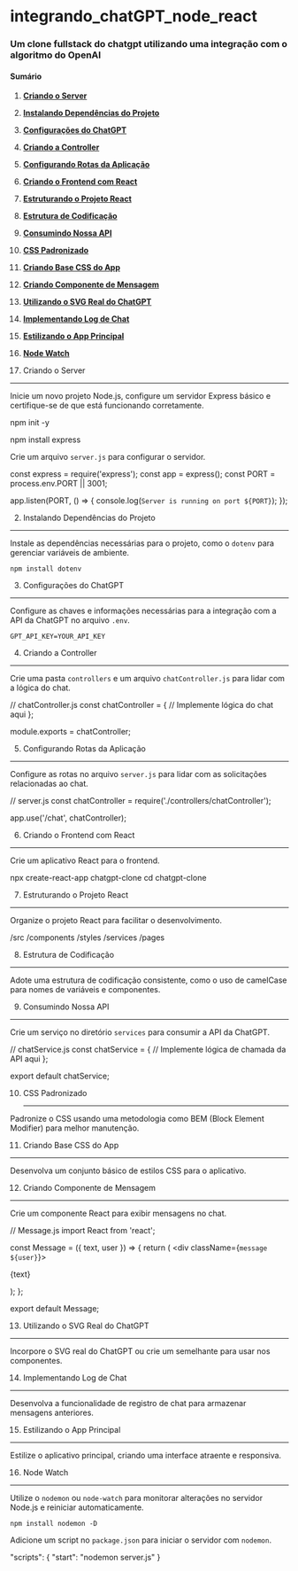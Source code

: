 # integrando_chatGPT_node_react

### Um clone fullstack do chatgpt utilizando uma integração com o algoritmo do OpenAI

#### Sumário

1. [**Criando o Server**](https://chat.openai.com/c/bc1d190d-9f1e-4254-9dda-7750efbef9a5#1-criando-o-server)

2. [**Instalando Dependências do Projeto**](https://chat.openai.com/c/bc1d190d-9f1e-4254-9dda-7750efbef9a5#2-instalando-depend%C3%AAncias-do-projeto)

3. [**Configurações do ChatGPT**](https://chat.openai.com/c/bc1d190d-9f1e-4254-9dda-7750efbef9a5#3-configura%C3%A7%C3%B5es-do-chatgpt)

4. [**Criando a Controller**](https://chat.openai.com/c/bc1d190d-9f1e-4254-9dda-7750efbef9a5#4-criando-a-controller)

5. [**Configurando Rotas da Aplicação**](https://chat.openai.com/c/bc1d190d-9f1e-4254-9dda-7750efbef9a5#5-configurando-rotas-da-aplica%C3%A7%C3%A3o)

6. [**Criando o Frontend com React**](https://chat.openai.com/c/bc1d190d-9f1e-4254-9dda-7750efbef9a5#6-criando-o-frontend-com-react)

7. [**Estruturando o Projeto React**](https://chat.openai.com/c/bc1d190d-9f1e-4254-9dda-7750efbef9a5#7-estruturando-o-projeto-react)

8. [**Estrutura de Codificação**](https://chat.openai.com/c/bc1d190d-9f1e-4254-9dda-7750efbef9a5#8-estrutura-de-codifica%C3%A7%C3%A3o)

9. [**Consumindo Nossa API**](https://chat.openai.com/c/bc1d190d-9f1e-4254-9dda-7750efbef9a5#9-consumindo-nossa-api)

10. [**CSS Padronizado**](https://chat.openai.com/c/bc1d190d-9f1e-4254-9dda-7750efbef9a5#10-css-padronizado)

11. [**Criando Base CSS do App**](https://chat.openai.com/c/bc1d190d-9f1e-4254-9dda-7750efbef9a5#11-criando-base-css-do-app)

12. [**Criando Componente de Mensagem**](https://chat.openai.com/c/bc1d190d-9f1e-4254-9dda-7750efbef9a5#12-criando-componente-de-mensagem)

13. [**Utilizando o SVG Real do ChatGPT**](https://chat.openai.com/c/bc1d190d-9f1e-4254-9dda-7750efbef9a5#13-utilizando-o-svg-real-do-chatgpt)

14. [**Implementando Log de Chat**](https://chat.openai.com/c/bc1d190d-9f1e-4254-9dda-7750efbef9a5#14-implementando-log-de-chat)

15. [**Estilizando o App Principal**](https://chat.openai.com/c/bc1d190d-9f1e-4254-9dda-7750efbef9a5#15-estilizando-o-app-principal)

16. [**Node Watch**](https://chat.openai.com/c/bc1d190d-9f1e-4254-9dda-7750efbef9a5#16-node-watch)

17. Criando o Server

-------------------

Inicie um novo projeto Node.js, configure um servidor Express básico e certifique-se de que está funcionando corretamente.

npm init -y

npm install express

Crie um arquivo `server.js` para configurar o servidor.

const express = require('express');
const app = express();
const PORT = process.env.PORT || 3001;

app.listen(PORT, () => {
  console.log(`Server is running on port ${PORT}`);
});



2. Instalando Dependências do Projeto

-------------------------------------

Instale as dependências necessárias para o projeto, como o `dotenv` para gerenciar variáveis de ambiente.

`npm install dotenv`



3. Configurações do ChatGPT

---------------------------

Configure as chaves e informações necessárias para a integração com a API da ChatGPT no arquivo `.env`.

`GPT_API_KEY=YOUR_API_KEY`



4. Criando a Controller

-----------------------

Crie uma pasta `controllers` e um arquivo `chatController.js` para lidar com a lógica do chat.

// chatController.js
const chatController = {
  // Implemente lógica do chat aqui
};

module.exports = chatController;



5. Configurando Rotas da Aplicação

----------------------------------

Configure as rotas no arquivo `server.js` para lidar com as solicitações relacionadas ao chat.

// server.js
const chatController = require('./controllers/chatController');

app.use('/chat', chatController);



6. Criando o Frontend com React

-------------------------------

Crie um aplicativo React para o frontend.

npx create-react-app chatgpt-clone
cd chatgpt-clone



7. Estruturando o Projeto React

-------------------------------

Organize o projeto React para facilitar o desenvolvimento.

/src
  /components
  /styles
  /services
  /pages



8. Estrutura de Codificação

---------------------------

Adote uma estrutura de codificação consistente, como o uso de camelCase para nomes de variáveis e componentes.



9. Consumindo Nossa API

-----------------------

Crie um serviço no diretório `services` para consumir a API da ChatGPT.

// chatService.js
const chatService = {
  // Implemente lógica de chamada da API aqui
};

export default chatService;



10. CSS Padronizado
    
    ---------

Padronize o CSS usando uma metodologia como BEM (Block Element Modifier) para melhor manutenção.



11. Criando Base CSS do App

------------------

Desenvolva um conjunto básico de estilos CSS para o aplicativo.



12. Criando Componente de Mensagem

----------------------------------

Crie um componente React para exibir mensagens no chat.

// Message.js
import React from 'react';

const Message = ({ text, user }) => {
  return (
    <div className={`message ${user}`}>
      <p>{text}</p>
    </div>
  );
};

export default Message;



13. Utilizando o SVG Real do ChatGPT

------------------------------------

Incorpore o SVG real do ChatGPT ou crie um semelhante para usar nos componentes.

14. Implementando Log de Chat

-----------------------------

Desenvolva a funcionalidade de registro de chat para armazenar mensagens anteriores.



15. Estilizando o App Principal

-------------------------------

Estilize o aplicativo principal, criando uma interface atraente e responsiva.



16. Node Watch

--------------

Utilize o `nodemon` ou `node-watch` para monitorar alterações no servidor Node.js e reiniciar automaticamente.

`npm install nodemon -D`

Adicione um script no `package.json` para iniciar o servidor com `nodemon`.

"scripts": {
  "start": "nodemon server.js"
}


